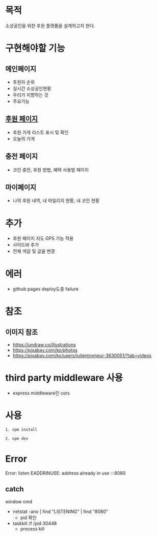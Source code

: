 # 목적
소상공인을 위한 후원 플랫폼을 설계하고자 한다.

# 구현해야할 기능
## 메인페이지
- 후원자 순위
- 실시간 소상공인현황
- 우리가 지향하는 것
- 주요기능
## [후원 페이지](./kakaoMap_API/README.md)
- 후원 가게 리스트 표시 및 확인
- 오늘의 가게
## 충전 페이지
- 코인 충전, 후원 방법, 혜택 사용법 페이지
## 마이페이지
- 나의 후원 내역, 내 마일리지 현황, 내 코인 현황

# 추가
- 후원 페이지 지도 GPS 기능 적용
- 사이드바 추가
- 전체 색감 및 글꼴 변경

# 에러
- github pages deploy도중 failure

# 참조
## 이미지 참조
- https://undraw.co/illustrations
- https://pixabay.com/ko/photos
- https://pixabay.com/ko/users/julientromeur-3630051/?tab=videos

# third party middleware 사용
- express middleware인 cors


# 사용
```
1. npm install

2. npm dev
```

# Error
Error: listen EADDRINUSE: address already in use :::8080
## catch
window cmd
- netstat -ano | find "LISTENING" | find "8080"
    - pid 확인
- taskkill /f /pid 30448
    - process kill